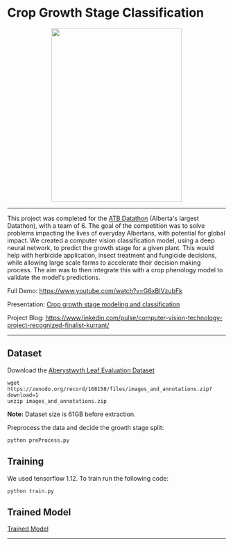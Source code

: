 # Crop Growth Stage Classification

<p align="center">
 <img src="https://github.com/a-jahani/CropGrowthStage/blob/master/demo.gif" width="300" height="400">
</p>

_______________
This project was completed for the [ATB Datathon](https://www.meetup.com/ATB-Transformation/events/258732806/) (Alberta's largest Datathon), with a team of 6. The goal of the competition was to solve problems impacting the lives of everyday Albertans, with potential for global impact. We created a computer vision classification model, using a deep neural network, to predict the growth stage for a given plant. This would help with herbicide application, insect treatment and fungicide decisions, while allowing large scale farms to accelerate their decision making process. The aim was to then integrate this with a crop phenology model to validate the model's predictions.


Full Demo: https://www.youtube.com/watch?v=G6xBIVzubFk

Presentation: [Crop growth stage modeling and classification](https://drive.google.com/open?id=1P9jtOcwQjw0ygOf0gAYlQiGhG2rSv2cO)

Project Blog:
https://www.linkedin.com/pulse/computer-vision-technology-project-recognized-finalist-kurrant/
__________________
## Dataset
Download the [Aberystwyth Leaf Evaluation Dataset](https://zenodo.org/record/168158#.XKJz2kCYU_U) 
```
wget https://zenodo.org/record/168158/files/images_and_annotations.zip?download=1
unzip images_and_annotations.zip
```
**Note:** Dataset size is 61GB before extraction.

Preprocess the data and decide the growth stage split:
```
python preProcess.py
```

## Training 
We used tensorflow 1.12. To train run the following code:
```
python train.py
```


## Trained Model
[Trained Model](https://drive.google.com/open?id=1p2uP6Fic2GLnswXfaMa9xJZZKYb_eiHX)

________________
